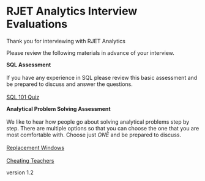 # RJET Analytics Interview Evaluations

Thank you for interviewing with RJET Analytics

Please review the following materials in advance of your interview.

**SQL Assessment**
<br><br>
If you have any experience in SQL please review this basic assessment and be prepared to discuss and answer the questions.
<br><br>
[SQL 101 Quiz](https://htmlpreview.github.io/?https://github.com/RJETAnalytics/evaluations/blob/main/SQLQuiz101.html)


**Analytical Problem Solving Assessment**
<br><br>
We like to hear how people go about solving analytical problems step by step.  There are multiple options so that you can choose the one that you are most comfortable with.  Choose just *ONE* and be prepared to discuss.
<br><br>
[Replacement Windows](https://htmlpreview.github.io/?https://github.com/RJETAnalytics/evaluations/blob/main/ReplacementWindows.html)
<br><br>
[Cheating Teachers](https://htmlpreview.github.io/?https://github.com/RJETAnalytics/evaluations/blob/main/CheatingTeachers.html)

version 1.2
